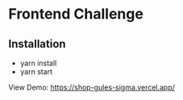 # Frontend Challenge

## Installation

- yarn install
- yarn start

View Demo: https://shop-gules-sigma.vercel.app/
